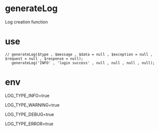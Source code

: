 # generateLog
Log creation function

# use
```
// generateLog($type , $message , $data = null , $exception = null , $request = null , $response = null);
   generateLog('INFO' , 'login success' , null , null , null , null);
```
# env
LOG_TYPE_INFO=true

LOG_TYPE_WARNING=true

LOG_TYPE_DEBUG=true

LOG_TYPE_ERROR=true
